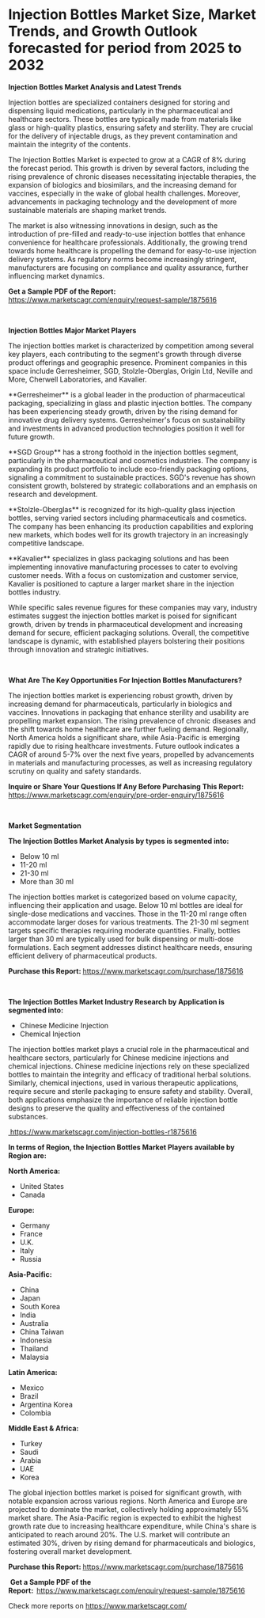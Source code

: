 <p><h1>Injection Bottles Market Size, Market Trends, and Growth Outlook forecasted for period from 2025 to 2032</h1></p><p><strong>Injection Bottles Market Analysis and Latest Trends</strong></p>
<p><p>Injection bottles are specialized containers designed for storing and dispensing liquid medications, particularly in the pharmaceutical and healthcare sectors. These bottles are typically made from materials like glass or high-quality plastics, ensuring safety and sterility. They are crucial for the delivery of injectable drugs, as they prevent contamination and maintain the integrity of the contents.</p><p>The Injection Bottles Market is expected to grow at a CAGR of 8% during the forecast period. This growth is driven by several factors, including the rising prevalence of chronic diseases necessitating injectable therapies, the expansion of biologics and biosimilars, and the increasing demand for vaccines, especially in the wake of global health challenges. Moreover, advancements in packaging technology and the development of more sustainable materials are shaping market trends. </p><p>The market is also witnessing innovations in design, such as the introduction of pre-filled and ready-to-use injection bottles that enhance convenience for healthcare professionals. Additionally, the growing trend towards home healthcare is propelling the demand for easy-to-use injection delivery systems. As regulatory norms become increasingly stringent, manufacturers are focusing on compliance and quality assurance, further influencing market dynamics.</p></p>
<p><strong>Get a Sample PDF of the Report:&nbsp;</strong> <a href="https://www.marketscagr.com/enquiry/request-sample/1875616?utm_campaign=2233&utm_medium=2&utm_source=Github&utm_content=ia&utm_term=30012025&utm_id=injection-bottles">https://www.marketscagr.com/enquiry/request-sample/1875616</a></p>
<p>&nbsp;</p>
<p><strong>Injection Bottles Major Market Players</strong></p>
<p><p>The injection bottles market is characterized by competition among several key players, each contributing to the segment's growth through diverse product offerings and geographic presence. Prominent companies in this space include Gerresheimer, SGD, Stolzle-Oberglas, Origin Ltd, Neville and More, Cherwell Laboratories, and Kavalier.</p><p>**Gerresheimer** is a global leader in the production of pharmaceutical packaging, specializing in glass and plastic injection bottles. The company has been experiencing steady growth, driven by the rising demand for innovative drug delivery systems. Gerresheimer's focus on sustainability and investments in advanced production technologies position it well for future growth.</p><p>**SGD Group** has a strong foothold in the injection bottles segment, particularly in the pharmaceutical and cosmetics industries. The company is expanding its product portfolio to include eco-friendly packaging options, signaling a commitment to sustainable practices. SGD's revenue has shown consistent growth, bolstered by strategic collaborations and an emphasis on research and development.</p><p>**Stolzle-Oberglas** is recognized for its high-quality glass injection bottles, serving varied sectors including pharmaceuticals and cosmetics. The company has been enhancing its production capabilities and exploring new markets, which bodes well for its growth trajectory in an increasingly competitive landscape.</p><p>**Kavalier** specializes in glass packaging solutions and has been implementing innovative manufacturing processes to cater to evolving customer needs. With a focus on customization and customer service, Kavalier is positioned to capture a larger market share in the injection bottles industry.</p><p>While specific sales revenue figures for these companies may vary, industry estimates suggest the injection bottles market is poised for significant growth, driven by trends in pharmaceutical development and increasing demand for secure, efficient packaging solutions. Overall, the competitive landscape is dynamic, with established players bolstering their positions through innovation and strategic initiatives.</p></p>
<p>&nbsp;</p>
<p><strong>What Are The Key Opportunities For Injection Bottles Manufacturers?</strong></p>
<p><p>The injection bottles market is experiencing robust growth, driven by increasing demand for pharmaceuticals, particularly in biologics and vaccines. Innovations in packaging that enhance sterility and usability are propelling market expansion. The rising prevalence of chronic diseases and the shift towards home healthcare are further fueling demand. Regionally, North America holds a significant share, while Asia-Pacific is emerging rapidly due to rising healthcare investments. Future outlook indicates a CAGR of around 5-7% over the next five years, propelled by advancements in materials and manufacturing processes, as well as increasing regulatory scrutiny on quality and safety standards.</p></p>
<p><strong>Inquire or Share Your Questions If Any Before Purchasing This Report:</strong> <a href="https://www.marketscagr.com/enquiry/pre-order-enquiry/1875616?utm_campaign=2233&utm_medium=2&utm_source=Github&utm_content=ia&utm_term=30012025&utm_id=injection-bottles">https://www.marketscagr.com/enquiry/pre-order-enquiry/1875616</a></p>
<p>&nbsp;</p>
<p><strong>Market Segmentation</strong></p>
<p><strong>The Injection Bottles Market Analysis by types is segmented into:</strong></p>
<p><ul><li>Below 10 ml</li><li>11-20 ml</li><li>21-30 ml</li><li>More than 30 ml</li></ul></p>
<p><p>The injection bottles market is categorized based on volume capacity, influencing their application and usage. Below 10 ml bottles are ideal for single-dose medications and vaccines. Those in the 11-20 ml range often accommodate larger doses for various treatments. The 21-30 ml segment targets specific therapies requiring moderate quantities. Finally, bottles larger than 30 ml are typically used for bulk dispensing or multi-dose formulations. Each segment addresses distinct healthcare needs, ensuring efficient delivery of pharmaceutical products.</p></p>
<p><strong>Purchase this Report:&nbsp;</strong><a href="https://www.marketscagr.com/purchase/1875616?utm_campaign=2233&utm_medium=2&utm_source=Github&utm_content=ia&utm_term=30012025&utm_id=injection-bottles">https://www.marketscagr.com/purchase/1875616</a></p>
<p>&nbsp;</p>
<p><strong>The Injection Bottles Market Industry Research by Application is segmented into:</strong></p>
<p><ul><li>Chinese Medicine Injection</li><li>Chemical Injection</li></ul></p>
<p><p>The injection bottles market plays a crucial role in the pharmaceutical and healthcare sectors, particularly for Chinese medicine injections and chemical injections. Chinese medicine injections rely on these specialized bottles to maintain the integrity and efficacy of traditional herbal solutions. Similarly, chemical injections, used in various therapeutic applications, require secure and sterile packaging to ensure safety and stability. Overall, both applications emphasize the importance of reliable injection bottle designs to preserve the quality and effectiveness of the contained substances.</p></p>
<p><a href="https://www.marketscagr.com/injection-bottles-r1875616?utm_campaign=2233&utm_medium=2&utm_source=Github&utm_content=ia&utm_term=30012025&utm_id=injection-bottles">&nbsp;https://www.marketscagr.com/injection-bottles-r1875616</a></p>
<p><strong>In terms of Region, the Injection Bottles Market Players available by Region are:</strong></p>
<p>
    <p> <strong> North America: </strong>
        <ul>
            <li>United States</li>
            <li>Canada</li>
        </ul>
        </p> 
    <p> <strong> Europe: </strong>
        <ul>
            <li>Germany</li>
            <li>France</li>
            <li>U.K.</li>
            <li>Italy</li>
            <li>Russia</li>
        </ul>
        </p> 
    <p> <strong> Asia-Pacific: </strong>
        <ul>
            <li>China</li>
            <li>Japan</li>
            <li>South Korea</li>
            <li>India</li>
            <li>Australia</li>
            <li>China Taiwan</li>
            <li>Indonesia</li>
            <li>Thailand</li>
            <li>Malaysia</li>
        </ul>
        </p> 
    <p> <strong> Latin America: </strong>
        <ul>
            <li>Mexico</li>
            <li>Brazil</li>
            <li>Argentina Korea</li>
            <li>Colombia</li>
        </ul>
        </p> 
    <p> <strong> Middle East & Africa: </strong>
        <ul>
            <li>Turkey</li>
            <li>Saudi</li>
            <li>Arabia</li>
            <li>UAE</li>
            <li>Korea</li>
        </ul>
    </p>
    </p>
<p><p>The global injection bottles market is poised for significant growth, with notable expansion across various regions. North America and Europe are projected to dominate the market, collectively holding approximately 55% market share. The Asia-Pacific region is expected to exhibit the highest growth rate due to increasing healthcare expenditure, while China's share is anticipated to reach around 20%. The U.S. market will contribute an estimated 30%, driven by rising demand for pharmaceuticals and biologics, fostering overall market development.</p></p>
<p><strong>Purchase this Report: </strong><a href="https://www.marketscagr.com/purchase/1875616?utm_campaign=2233&utm_medium=2&utm_source=Github&utm_content=ia&utm_term=30012025&utm_id=injection-bottles">https://www.marketscagr.com/purchase/1875616</a></p>
<p>&nbsp;<strong>Get a Sample PDF of the Report:&nbsp;&nbsp;</strong><a href="https://www.marketscagr.com/enquiry/request-sample/1875616?utm_campaign=2233&utm_medium=2&utm_source=Github&utm_content=ia&utm_term=30012025&utm_id=injection-bottles">https://www.marketscagr.com/enquiry/request-sample/1875616</a></p>
<p><strong></strong></p>
<p>Check more reports on <a href="https://www.marketscagr.com/?utm_campaign=2233&utm_medium=2&utm_source=Github&utm_content=ia&utm_term=30012025&utm_id=injection-bottles">https://www.marketscagr.com/</a></p>